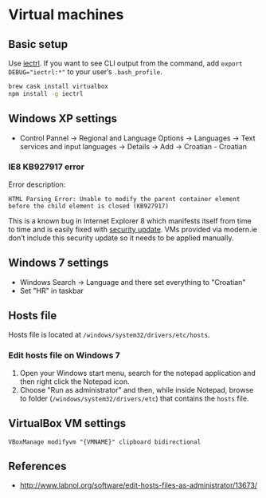 # Virtual machines

## Basic setup

Use [iectrl](http://xdissent.github.io/iectrl/). If you want to see CLI output from the command, add `export DEBUG="iectrl:*"` to your user’s `.bash_profile`.

```sh
brew cask install virtualbox
npm install -g iectrl
```

## Windows XP settings

* Control Pannel → Regional and Language Options → Languages → Text services and input languages → Details → Add → Croatian - Croatian

### IE8 KB927917 error

Error description:

```
HTML Parsing Error: Unable to modify the parent container element before the child element is closed (KB927917)
```

This is a known bug in Internet Explorer 8 which manifests itself from time to time and is easily fixed with [security update](https://www.microsoft.com/en-us/download/details.aspx?id=23606). VMs provided via modern.ie don’t include this security update so it needs to be applied manually.

## Windows 7 settings

* Windows Search → Language and there set everything to "Croatian"
* Set "HR" in taskbar

## Hosts file

Hosts file is located at `/windows/system32/drivers/etc/hosts`.

### Edit hosts file on Windows 7

1. Open your Windows start menu, search for the notepad application and then right click the Notepad icon.
1. Choose "Run as administrator" and then, while inside Notepad, browse to folder (`/windows/system32/drivers/etc`) that contains the `hosts` file.

## VirtualBox VM settings

```
VBoxManage modifyvm "{VMNAME}" clipboard bidirectional
```

## References

* http://www.labnol.org/software/edit-hosts-files-as-administrator/13673/
